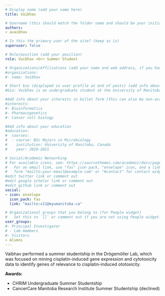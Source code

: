 ```yaml
---
# Display name (add your name here)
title: Vaibhav

# Username (this should match the folder name and should be your initial and surname)
authors:
- avaibhav

# Is this the primary user of the site? (keep as is)
superuser: false

# Role/position (add your position)
role: Vaibhav <br> Summer Student

# Organizations/Affiliations (add your name and web address, if you have one)
#organizations:
#- name: Vaibhav

# Short bio (displayed in user profile at end of posts) (add info about yourself)
#bio: Vaibhav is an undergraduate student at the University of Manitoba pursuing a Major in Microbiology. He will be working under the supervision of Dr. Dr?gem?ller, mining cisplatin-induced gene expression and cytotoxicity data to identify genes of relevance to cisplatin-induced ototoxicity.

#Add info about your interests in bullet form (this can also be non-academic) 
#interests:
#- Bioinformatics
#- Pharmacogenetics
#- Cancer cell biology

#Add info about your education 
#education:
#  courses:
#  - course: BSc Majors in Microbiology
#    institution: University of Manitoba, Canada
#    year: 2018-2021

# Social/Academic Networking
# For available icons, see: https://sourcethemes.com/academic/docs/page-builder/#icons
#   For an email link, use "fas" icon pack, "envelope" icon, and a link in the
#   form "mailto:your-email@example.com" or "#contact" for contact widget.
#edit twitter link or comment out
#edit google scholar link or comment out
#edit github link or comment out
social:
- icon: envelope
  icon_pack: fas
  link: "mailto:v11@myumanitoba.ca"

# Organizational groups that you belong to (for People widget)
#   Set this to `[]` or comment out if you are not using People widget.
user_groups:
#- Principal Investigator
# - Lab members
#- Visitors
- Alumni
---
```


Vaibhav performed a summer studentship in the Drögemöller Lab, which was focused on mining cisplatin-induced gene expression and cytotoxicity data to identify genes of relevance to cisplatin-induced ototoxicity.

**Awards:** 
- CHRIM Undergraduate Summer Studentship
- CancerCare Manitoba Research Institute Summer Studentship (declined)

